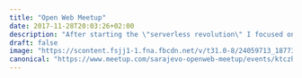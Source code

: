 ```yaml
---
title: "Open Web Meetup"
date: 2017-11-28T20:03:26+02:00
description: "After starting the \"serverless revolution\" I focused on bringing it closer to the community. My talk about \"AWS Serverless Architecture: Explain it to me like I'm five\" was my way of showing everyone it's not that complicated."
draft: false
image: "https://scontent.fsjj1-1.fna.fbcdn.net/v/t31.0-8/24059713_1877393708942209_2824142268294211144_o.jpg?_nc_cat=102&_nc_ht=scontent.fsjj1-1.fna&oh=08eb842f36169e7d1e3e97915f572a18&oe=5C473058"
canonical: "https://www.meetup.com/sarajevo-openweb-meetup/events/ktczhlywpblc/"
---
```

